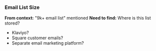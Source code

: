 ### Email List Size

**From context:** "9k+ email list" mentioned
**Need to find:** Where is this list stored?

- Klaviyo?
- Square customer emails?
- Separate email marketing platform?

